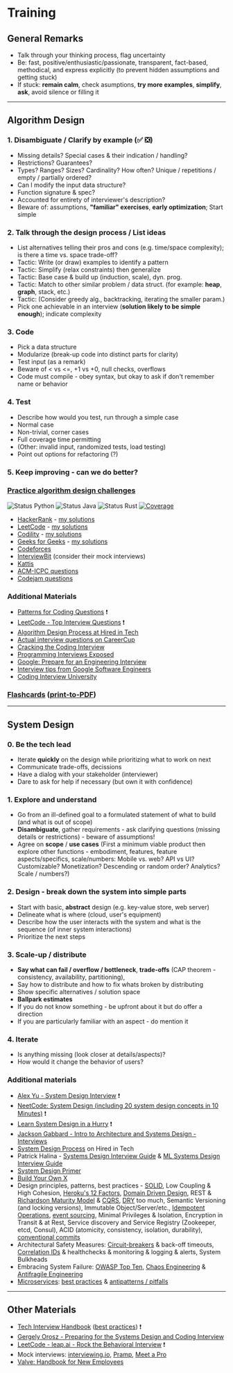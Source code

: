 # Training

## General Remarks

- Talk through your thinking process, flag uncertainty
- Be: fast, positive/enthusiastic/passionate, transparent, fact-based, methodical, and express explicitly (to prevent hidden assumptions and getting stuck)
- If stuck: **remain calm**, check asumptions, **try more examples**, **simplify**, **ask**, avoid silence or filling it

---

## Algorithm Design

### 1. Disambiguate / **Clarify by example** (✅ ❎)

- Missing details? Special cases & their indication / handling?
- Restrictions? Guarantees?
- Types? Ranges? Sizes? Cardinality? How often? Unique / repetitions / empty / partially ordered?
- Can I modify the input data structure?
- Function signature & spec?
- Accounted for entirety of interviewer's description?
- Beware of: assumptions, **"familiar" exercises**, **early optimization**; Start simple

### 2. Talk through the design process / List ideas

- List alternatives telling their pros and cons (e.g. time/space complexity); is there a time vs. space trade-off?
- Tactic: Write (or draw) examples to identify a pattern
- Tactic: Simplify (relax constraints) then generalize
- Tactic: Base case & build up (induction, scale), dyn. prog.
- Tactic: Match to other similar problem / data struct. (for example: **heap**, **graph**, stack, etc.)
- Tactic: (Consider greedy alg., backtracking, iterating the smaller param.)
- Pick one achievable in an interview (**solution likely to be simple enough**); indicate complexity

### 3. Code

- Pick a data structure
- Modularize (break-up code into distinct parts for clarity)
- Test input (as a remark)
- Beware of < vs <=, +1 vs +0, null checks, overflows
- Code must compile - obey syntax, but okay to ask if don't remember name or behavior

### 4. Test

- Describe how would you test, run through a simple case
- Normal case
- Non-trivial, corner cases
- Full coverage time permitting
- (Other: invalid input, randomized tests, load testing)
- Point out options for refactoring (?)

### 5. Keep improving - can we do better?

### [Practice algorithm design challenges](algorithms)

![Status Python](https://github.com/altermarkive/training/workflows/Python/badge.svg)
![Status Java](https://github.com/altermarkive/training/workflows/Java/badge.svg)
![Status Rust](https://github.com/altermarkive/training/workflows/Rust/badge.svg)
[![Coverage](https://codecov.io/gh/altermarkive/training/branch/master/graph/badge.svg)](https://codecov.io/gh/altermarkive/training)

- [HackerRank](https://www.hackerrank.com/) - [my solutions](algorithms/code/hackerrank)
- [LeetCode](https://leetcode.com/) - [my solutions](algorithms/code/leetcode)
- [Codility](https://codility.com/) - [my solutions](algorithms/code/codility)
- [Geeks for Geeks](https://www.geeksforgeeks.org/) - [my solutions](algorithms/code/geeksforgeeks)
- [Codeforces](https://codeforces.com/)
- [InterviewBit](https://www.interviewbit.com/) (consider their mock interviews)
- [Kattis](https://open.kattis.com/)
- [ACM-ICPC questions](https://icpc.baylor.edu/worldfinals/problems)
- [Codejam questions](https://code.google.com/codejam/past-contests)

### Additional Materials

- [Patterns for Coding Questions](https://www.designgurus.io/course/grokking-the-coding-interview) ❗
- [LeetCode - Top Interview Questions](https://leetcode.com/explore/featured/card/top-interview-questions-easy/) ❗
- [Algorithm Design Process at Hired in Tech](https://www.hiredintech.com/algorithm-design/the-algorithm-design-canvas/)
- [Actual interview questions on CareerCup](https://www.careercup.com/user?id=5095734581919744)
- [Cracking the Coding Interview](https://www.google.nl/search?q=cracking+the+coding+interview+filetype:pdf)
- [Programming Interviews Exposed](https://www.google.nl/search?q=programming+interviews+exposed+filetype:pdf)
- [Google: Prepare for an Engineering Interview](https://youtu.be/ko-KkSmp-Lk)
- [Interview tips from Google Software Engineers](https://youtu.be/XOtrOSatBoY)
- [Coding Interview University](https://github.com/jwasham/coding-interview-university)

### [Flashcards](http://altermarkive.github.io/training/algorithms/algorithms.html) ([print-to-PDF](http://altermarkive.github.io/training/algorithms/algorithms.html?print-pdf))

---

## System Design

### 0. Be the tech lead

- Iterate **quickly** on the design while prioritizing what to work on next
- Communicate trade-offs, decissions
- Have a dialog with your stakeholder (interviewer)
- Dare to ask for help if necessary (but own it with confidence)

### 1. Explore and understand

- Go from an ill-defined goal to a formulated statement of what to build (and what is out of scope)
- **Disambiguate**, gather requirements - ask clarifying questions (missing details or restrictions) - beware of assumptions!
- Agree on **scope** / **use cases**
  (First a minimum viable product then explore other functions - embodiment, features, feature aspects/specifics, scale/numbers: Mobile vs. web? API vs UI? Customizable? Monetization? Descending or random order? Analytics? Scale / numbers?)

### 2. Design - break down the system into simple parts

- Start with basic, **abstract** design (e.g. key-value store, web server)
- Delineate what is where (cloud, user's equipment)
- Describe how the user interacts with the system and what is the sequence (of inner system interactions)
- Prioritize the next steps

### 3. Scale-up / distribute

- **Say what can fail / overflow / bottleneck**, **trade-offs** (CAP theorem - consistency, availability, partitioning),
- Say how to distribute and how to fix whats broken by distributing
- Show specific alternatives / solution space
- **Ballpark estimates**
- If you do not know something - be upfront about it but do offer a direction
- If you are particularly familiar with an aspect - do mention it

### 4. Iterate

- Is anything missing (look closer at details/aspects)?
- How would it change the behavior of users?

### Additional materials

- [Alex Yu - System Design Interview](https://www.amazon.com/dp/B08B3FWYBX/ref=cm_sw_em_r_mt_dp_X3C1WZV5Q0VX0Q0HX7CX) ❗
- [NeetCode: System Design (including 20 system design concepts in 10 Minutes)](https://www.youtube.com/playlist?list=PLot-Xpze53le35rQuIbRET3YwEtrcJfdt) ❗
- [Learn System Design in a Hurry](https://www.hellointerview.com/learn/system-design/in-a-hurry/introduction) ❗
- [Jackson Gabbard - Intro to Architecture and Systems Design - Interviews](https://youtu.be/ZgdS0EUmn70)
- [System Design Process](https://www.hiredintech.com/system-design/the-system-design-process/) on Hired in Tech
- Patrick Halina - [Systems Design Interview Guide](http://patrickhalina.com/posts/systems-design-interview-guide) & [ML Systems Design Interview Guide](http://patrickhalina.com/posts/ml-systems-design-interview-guide/)
- [System Design Primer](https://github.com/donnemartin/system-design-primer)
- [Build Your Own X](https://github.com/danistefanovic/build-your-own-x)
- Design principles, patterns, best practices - [SOLID](https://en.wikipedia.org/wiki/SOLID),
  Low Coupling & High Cohesion, [Heroku's 12 Factors](https://12factor.net/),
  [Domain Driven Design](https://en.wikipedia.org/wiki/Domain-driven_design),
  REST & [Richardson Maturity Model](https://en.wikipedia.org/wiki/Richardson_Maturity_Model) & [CQRS](https://en.wikipedia.org/wiki/Command%E2%80%93query_separation#Command_query_responsibility_segregation),
  [DRY](https://en.wikipedia.org/wiki/Don%27t_repeat_yourself) too much,
  Semantic Versioning (and locking versions), Immutable Object/Server/etc.,
  [Idempotent Operations](https://microservices.io/patterns/communication-style/idempotent-consumer.html),
  [event sourcing](https://microservices.io/patterns/data/event-sourcing.html), Minimal Privileges & Isolation,
  Encryption in Transit & at Rest, Service discovery and Service Registry (Zookeeper, etcd, Consul),
  ACID (atomicity, consistency, isolation, durability), [conventional commits](https://www.conventionalcommits.org/en/v1.0.0/#specification)
- Architectural Safety Measures: [Circuit-breakers](https://en.wikipedia.org/wiki/Circuit_breaker_design_pattern) & back-off timeouts, [Correlation IDs](https://dzone.com/articles/correlation-id-for-logging-in-microservices) & healthchecks & monitoring & logging & alerts, System Bulkheads
- Embracing System Failure: [OWASP Top Ten](https://owasp.org/www-project-top-ten/), [Chaos Engineering](https://en.wikipedia.org/wiki/Chaos_engineering) & [Antifragile Engineering](https://en.wikipedia.org/wiki/Antifragile)
- [Microservices](https://www.google.com/search?q=awesome+microservices): [best practices](https://microservices.io/) & [antipatterns / pitfalls](https://www.oreilly.com/content/microservices-antipatterns-and-pitfalls/)

---

## Other Materials

- [Tech Interview Handbook](https://www.techinterviewhandbook.org/) ([best practices](https://www.techinterviewhandbook.org/coding-interview-cheatsheet/)) ❗
- [Gergely Orosz - Preparing for the Systems Design and Coding Interview](https://blog.pragmaticengineer.com/preparing-for-the-systems-design-and-coding-interviews/)
- [LeetCode - leap.ai - Rock the Behavioral Interview](https://leetcode.com/explore/interview/card/leapai/) ❗
- Mock interviews: [interviewing.io](https://interviewing.io/), [Pramp](https://www.pramp.com/), [Meet a Pro](https://www.meetapro.com/)
- [Valve: Handbook for New Employees](https://cdn.cloudflare.steamstatic.com/apps/valve/Valve_NewEmployeeHandbook.pdf)
